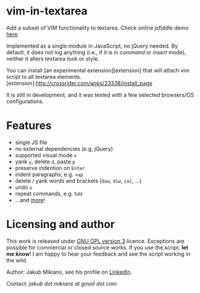 # vim-in-textarea #

Add a subset of VIM functionality to textarea. Check online jsfiddle demo [here][demo-link].

[demo-link]: http://jsfiddle.net/gh/gist/mootools/1.2/4397764/

Implemented as a single module in JavaScript, no jQuery needed.  By default, it
does not log anything (i.e., if it is in *command* or *insert* mode), neither
it alters textarea look or style.

You can install [an experimental extension][extension] that will attach vim script to all textarea elements.
[extension]:http://crossrider.com/apps/23338/install_page

It is still in development, and it was tested with a few selected browsers/OS configurations.

# Features #

* single JS file
* no external dependencies (e.g, jQuery)
* supported visual mode `v`
* yank `y`, delete `d`, paste `p`
* preserve indention on `Enter`
* indent paragraphs, e.g. `>ap`
* delete / yank words and brackets (`daw`, `diw`, `ca[`, ...)
* undo `u`
* repeat commands, e.g. `5dd`
* ...and [more][available commands]!

[available commands]:https://github.com/jakub-m/vim-in-textarea/wiki/Available-commands

# Licensing and author #

This work is released under [GNU GPL version 3][gpl] licence. Exceptions are
possible for commercial or closed source works.  If you use the script, **let
me know**! I am happy to hear your feedback and see the script working in the
wild.

[gpl]: http://www.gnu.org/licenses/gpl.html

Author: Jakub Mikians, see his profile on [LinkedIn][linkedin].

Contact: *jakub dot mikians at gmail dot com*

[linkedin]: http://www.linkedin.com/pub/jakub-mikians/19/549/608




